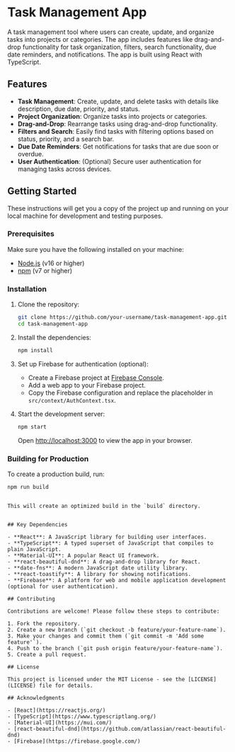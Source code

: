 # Task Management App

A task management tool where users can create, update, and organize tasks into projects or categories. The app includes features like drag-and-drop functionality for task organization, filters, search functionality, due date reminders, and notifications. The app is built using React with TypeScript.

## Features

- **Task Management**: Create, update, and delete tasks with details like description, due date, priority, and status.
- **Project Organization**: Organize tasks into projects or categories.
- **Drag-and-Drop**: Rearrange tasks using drag-and-drop functionality.
- **Filters and Search**: Easily find tasks with filtering options based on status, priority, and a search bar.
- **Due Date Reminders**: Get notifications for tasks that are due soon or overdue.
- **User Authentication**: (Optional) Secure user authentication for managing tasks across devices.

## Getting Started

These instructions will get you a copy of the project up and running on your local machine for development and testing purposes.

### Prerequisites

Make sure you have the following installed on your machine:

- [Node.js](https://nodejs.org/en/) (v16 or higher)
- [npm](https://www.npmjs.com/) (v7 or higher)

### Installation

1. Clone the repository:

   ```bash
   git clone https://github.com/your-username/task-management-app.git
   cd task-management-app
   ```

2. Install the dependencies:

   ```bash
   npm install
   ```

3. Set up Firebase for authentication (optional):

   - Create a Firebase project at [Firebase Console](https://console.firebase.google.com/).
   - Add a web app to your Firebase project.
   - Copy the Firebase configuration and replace the placeholder in `src/context/AuthContext.tsx`.

4. Start the development server:

   ```bash
   npm start
   ```

   Open [http://localhost:3000](http://localhost:3000) to view the app in your browser.

### Building for Production

To create a production build, run:

```bash
npm run build
```

```

This will create an optimized build in the `build` directory.


## Key Dependencies

- **React**: A JavaScript library for building user interfaces.
- **TypeScript**: A typed superset of JavaScript that compiles to plain JavaScript.
- **Material-UI**: A popular React UI framework.
- **react-beautiful-dnd**: A drag-and-drop library for React.
- **date-fns**: A modern JavaScript date utility library.
- **react-toastify**: A library for showing notifications.
- **Firebase**: A platform for web and mobile application development (optional for user authentication).

## Contributing

Contributions are welcome! Please follow these steps to contribute:

1. Fork the repository.
2. Create a new branch (`git checkout -b feature/your-feature-name`).
3. Make your changes and commit them (`git commit -m 'Add some feature'`).
4. Push to the branch (`git push origin feature/your-feature-name`).
5. Create a pull request.

## License

This project is licensed under the MIT License - see the [LICENSE](LICENSE) file for details.

## Acknowledgments

- [React](https://reactjs.org/)
- [TypeScript](https://www.typescriptlang.org/)
- [Material-UI](https://mui.com/)
- [react-beautiful-dnd](https://github.com/atlassian/react-beautiful-dnd)
- [Firebase](https://firebase.google.com/)
```
